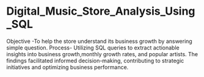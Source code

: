 # Digital_Music_Store_Analysis_Using_SQL
Objective -To help the store understand its business growth by answering simple question.
Process- Utilizing SQL queries to extract actionable insights into business growth,monthly growth rates, and popular artists.
The findings facilitated informed decision-making, contributing to strategic initiatives and optimizing business performance.

